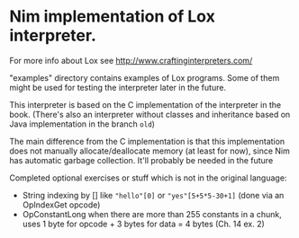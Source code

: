 # Nim implementation of Lox interpreter.
For more info about Lox see http://www.craftinginterpreters.com/

"examples" directory contains examples of Lox programs. Some of them might be used
for testing the interpreter later in the future.

This interpreter is based on the C implementation of the interpreter in the book.
(There's also an interpreter without classes and inheritance based on Java implementation in the branch ``old``)

The main difference from the C implementation is that this implementation
does not manually allocate/deallocate memory (at least for now), since Nim has automatic garbage collection. It'll probably be needed in the future

Completed optional exercises or stuff which is not in the original language:
- String indexing by [] like ``"hello"[0]`` or ``"yes"[5+5*5-30+1]`` (done via an OpIndexGet opcode)
- OpConstantLong when there are more than 255 constants in a chunk, uses 1 byte for opcode + 3 bytes for data = 4 bytes (Ch. 14 ex. 2)